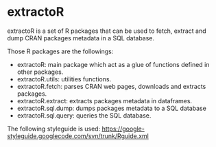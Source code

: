 extractoR
=========

extractoR is a set of R packages that can be used to fetch, extract
and dump CRAN packages metadata in a SQL database.

Those R packages are the followings:
* extractoR: main package which act as a glue of functions defined in
  other packages.
* extractoR.utils: utilities functions.
* extractoR.fetch: parses CRAN web pages, downloads and extracts
  packages.
* extractoR.extract: extracts packages metadata in dataframes.
* extractoR.sql.dump: dumps packages metadata to a SQL database
* extractoR.sql.query: queries the SQL database.

The following styleguide is used: https://google-styleguide.googlecode.com/svn/trunk/Rguide.xml
